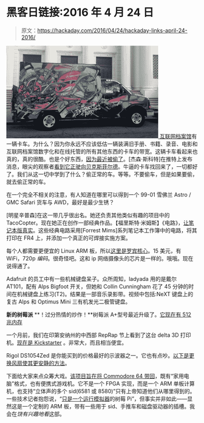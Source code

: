 # 黑客日链接:2016 年 4 月 24 日

> 原文：<https://hackaday.com/2016/04/24/hackaday-links-april-24-2016/>

[![Truck](img/5ad8ef134b14c527c1967547882ae160.png) ](https://hackaday.com/wp-content/uploads/2016/04/truck.jpg) [互联网档案馆](https://archive.org/)有一辆卡车。为什么？因为你永远不应该低估一辆装满旧手册、书籍、录音、电影和互联网档案馆数字化和在线托管的所有其他东西的卡车的带宽。这辆卡车看起来也真的，真的很酷。也是个好东西，[因为最近被偷了](http://blog.archive.org/2016/04/20/truck-and-back-again-the-internet-archive-truck-takes-a-detour/)。[杰森·斯科特]在推特上发布消息，眼尖的观察者[看到它正驶向贝克斯菲尔德](https://twitter.com/hummingangela/status/722203034072125440)。牛逼的卡车找回来了，一切都好了。我们从这一切中学到了什么？偷正常的车。等等。不要偷车，但是如果要偷，就去偷正常的车。

在一个完全不相关的注意，有人知道在哪里可以得到一个 99-01 雪佛兰 Astro / GMC Safari 货车与 AWD，最好是最少生锈？

[明星辛普森]在这一带几乎很出名。她还负责其他类似有趣的项目中的 TacoCopter。现在她正在创作一部经典作品。【福里斯特·米姆斯】《电路》，[让笔记本版真实](https://www.crowdsupply.com/star-simpson/circuit-classics)。这些经典电路采用[Forrest Mims]系列笔记本工作簿中的电路，将其打印在 FR4 上，并添加一个真正的可焊接实施方案。

每个人都需要更便宜的 Linux ARM 板，所以[这里是罗宾核心](https://www.indiegogo.com/projects/a-coin-sized-arm-linux-computer-with-wifi#/)。15 美元，有 WiFi，720p *编码*。很奇怪吧。这和 ip 网络摄像头的芯片是一样的。哦哦。现在说得通了。

Adafruit 的员工中有一些机械键盘呆子。众所周知，ladyada 用的是戴尔 AT101，配有 Alps Bigfoot 开关，但她和 Collin Cunningham 花了 45 分钟的时间在机械键盘上练习(T2)。结果是一部音乐录影带。视频中包括:NeXT 键盘上的复古 Alps 和 Optimus Mini 三有机发光二极管键盘。

**新的树莓派** **！过分热情的炒作！**树莓派 A+型号最近升级了。[它现在有 512 兆内存](http://uk.farnell.com/raspberry-pi/raspbrry-moda-512m/sbc-raspberry-pi-model-a-512mb/dp/2536236)

一个月前，我们在印第安纳州的中西部 RepRap 节上看到了这台 delta 3D 打印机。[现在是 Kickstarter](https://www.kickstarter.com/projects/billyzelsnack/polygon-delta-3d-printer-kit) 。非常大，而且相当便宜。

Rigol DS1054Zed 是你能买到的价格最好的示波器之一。它也有点吵。[以下是更换风扇使其更安静的方法](https://www.youtube.com/watch?v=taLTQsWEEqc)。

下面给大家来点众筹大戏。[该项目旨在将 Commodore 64 带回](https://www.indiegogo.com/projects/the-64-computer-and-handheld-console#/story)，既有“家用电脑”格式，也有便携式游戏机。它不是一个 FPGA 实现，而是一个 ARM 单板计算机，也支持“立体声的多个 sid(6581 或 8580)”只有上帝知道他们从哪里得到的。一些技术记者抱怨说，“[只是一个运行模拟器](http://www.digitalspy.com/gaming/news/a791373/that-commodore-64-handheld-is-basically-just-a-raspberry-pi-running-an-emulator/)的树莓 Pi”，但事实并非如此——显然这是一个定制的 ARM 板，带有一些用于 sid、手推车和磁盘驱动器的插槽。我会在*饶有兴趣地看*这部。